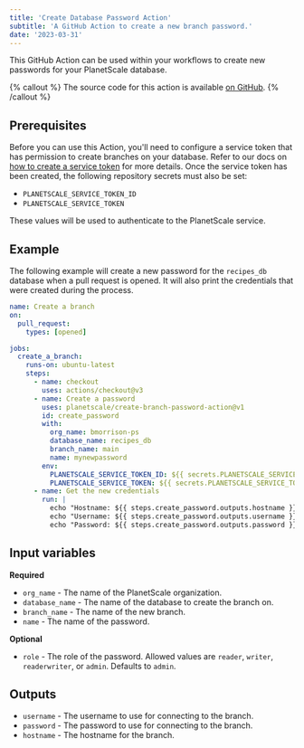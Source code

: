 ```yaml
---
title: 'Create Database Password Action'
subtitle: 'A GitHub Action to create a new branch password.'
date: '2023-03-31'
---
```


This GitHub Action can be used within your workflows to create new passwords for your PlanetScale database.

{% callout %}
The source code for this action is available [on GitHub](https://github.com/planetscale/create-branch-password-action).
{% /callout %}

## Prerequisites

Before you can use this Action, you'll need to configure a service token that has permission to create branches on your database. Refer to our docs on [how to create a service token](https://planetscale.com/docs/concepts/service-tokens) for more details. Once the service token has been created, the following repository secrets must also be set:

- `PLANETSCALE_SERVICE_TOKEN_ID`
- `PLANETSCALE_SERVICE_TOKEN`

These values will be used to authenticate to the PlanetScale service.

## Example

The following example will create a new password for the `recipes_db` database when a pull request is opened. It will also print the credentials that were created during the process.

```yml
name: Create a branch
on:
  pull_request:
    types: [opened]

jobs:
  create_a_branch:
    runs-on: ubuntu-latest
    steps:
      - name: checkout
        uses: actions/checkout@v3
      - name: Create a password
        uses: planetscale/create-branch-password-action@v1
        id: create_password
        with:
          org_name: bmorrison-ps
          database_name: recipes_db
          branch_name: main
          name: mynewpassword
        env:
          PLANETSCALE_SERVICE_TOKEN_ID: ${{ secrets.PLANETSCALE_SERVICE_TOKEN_ID }}
          PLANETSCALE_SERVICE_TOKEN: ${{ secrets.PLANETSCALE_SERVICE_TOKEN }}
      - name: Get the new credentials
        run: |
          echo "Hostname: ${{ steps.create_password.outputs.hostname }}" \
          echo "Username: ${{ steps.create_password.outputs.username }}" \
          echo "Password: ${{ steps.create_password.outputs.password }}"
```

## Input variables

**Required**

- `org_name` - The name of the PlanetScale organization.
- `database_name` - The name of the database to create the branch on.
- `branch_name` - The name of the new branch.
- `name` - The name of the password.

**Optional**

- `role` - The role of the password. Allowed values are `reader`, `writer`, `readerwriter`, or `admin`. Defaults to `admin`.

## Outputs

- `username` - The username to use for connecting to the branch.
- `password` - The password to use for connecting to the branch.
- `hostname` - The hostname for the branch.
